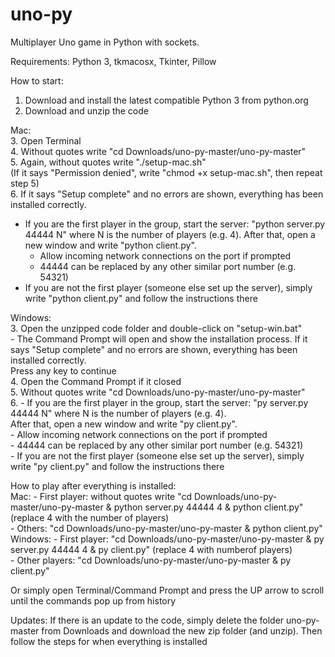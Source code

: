 # uno-py
Multiplayer Uno game in Python with sockets.

Requirements: Python 3, tkmacosx, Tkinter, Pillow

How to start:
1. Download and install the latest compatible Python 3 from python.org
2. Download and unzip the code

Mac:  
3. Open Terminal  
4. Without quotes write "cd Downloads/uno-py-master/uno-py-master"  
5. Again, without quotes write "./setup-mac.sh"  
(If it says "Permission denied", write "chmod +x setup-mac.sh", then repeat step 5)  
6. If it says "Setup complete" and no errors are shown, everything has been installed correctly.   
  - If you are the first player in the group, start the server: "python server.py 44444 N" where N is the number of players (e.g. 4). 
  After that, open a new window and write "python client.py".  
    - Allow incoming network connections on the port if prompted  
    - 44444 can be replaced by any other similar port number (e.g. 54321)  
  - If you are not the first player (someone else set up the server), simply write "python client.py" and follow the instructions there  
 
Windows:  
  3. Open the unzipped code folder and double-click on "setup-win.bat"  
    - The Command Prompt will open and show the installation process. If it says "Setup complete" and no errors are shown, everything has been installed correctly.  
      Press any key to continue  
  4. Open the Command Prompt if it closed  
  5. Without quotes write "cd Downloads/uno-py-master/uno-py-master"  
  6. - If you are the first player in the group, start the server: "py server.py 44444 N" where N is the number of players (e.g. 4).  
    After that, open a new window and write "py client.py".  
      - Allow incoming network connections on the port if prompted  
      - 44444 can be replaced by any other similar port number (e.g. 54321)  
    - If you are not the first player (someone else set up the server), simply write "py client.py" and follow the instructions there  
    
     
     
       
How to play after everything is installed:  
Mac: - First player: without quotes write "cd Downloads/uno-py-master/uno-py-master & python server.py 44444 4 & python client.py" (replace 4 with the number of players)  
     - Others: "cd Downloads/uno-py-master/uno-py-master & python client.py"  
Windows: - First player: "cd Downloads/uno-py-master/uno-py-master & py server.py 44444 4 & py client.py" (replace 4 with numberof players)  
         - Other players: "cd Downloads/uno-py-master/uno-py-master & py client.py"
         
Or simply open Terminal/Command Prompt and press the UP arrow to scroll until the commands pop up from history




Updates:
If there is an update to the code, simply delete the folder uno-py-master from Downloads and download the new zip folder (and unzip). Then follow the steps for when everything is installed 
